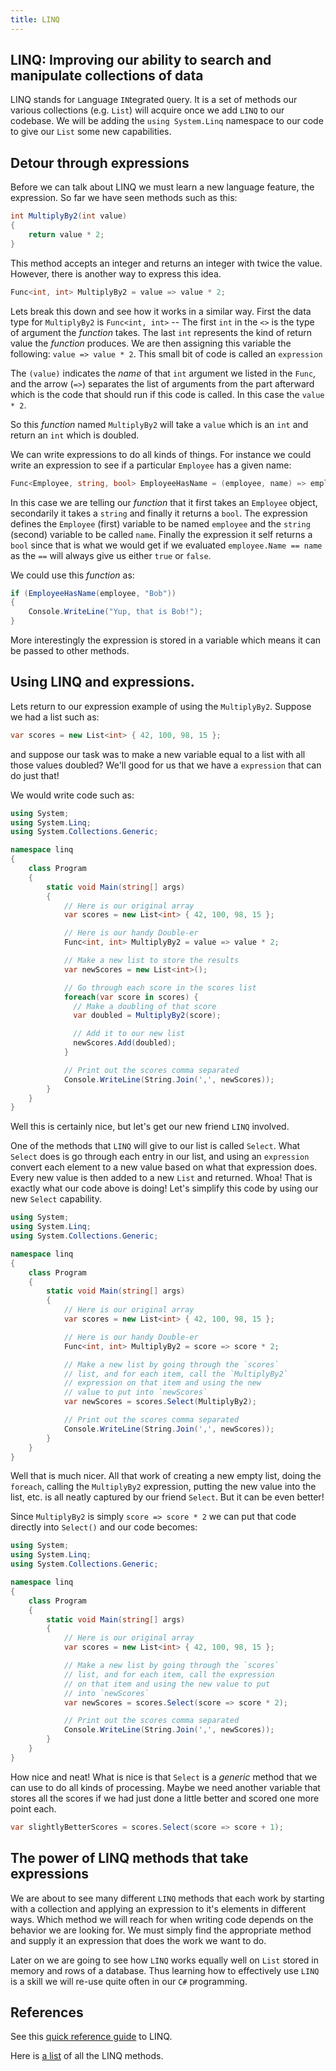 ```yaml
---
title: LINQ
---
```


## LINQ: Improving our ability to search and manipulate collections of data

LINQ stands for `L`anguage `IN`tegrated `Q`uery. It is a set of methods our
various collections (e.g. `List`) will acquire once we add `LINQ` to our
codebase. We will be adding the `using System.Linq` namespace to our code to
give our `List` some new capabilities.

## Detour through expressions

Before we can talk about LINQ we must learn a new language feature, the
expression. So far we have seen methods such as this:

```csharp
int MultiplyBy2(int value)
{
    return value * 2;
}
```

This method accepts an integer and returns an integer with twice the value.
However, there is another way to express this idea.

```csharp
Func<int, int> MultiplyBy2 = value => value * 2;
```

Lets break this down and see how it works in a similar way. First the data type
for `MultiplyBy2` is `Func<int, int>` -- The first `int` in the `<>` is the type
of argument the _function_ takes. The last `int` represents the kind of return
value the _function_ produces. We are then assigning this variable the
following: `value => value * 2`. This small bit of code is called an
`expression`

The `(value)` indicates the _name_ of that `int` argument we listed in the
`Func`, and the arrow (`=>`) separates the list of arguments from the part
afterward which is the code that should run if this code is called. In this case
the `value * 2`.

So this _function_ named `MultiplyBy2` will take a `value` which is an `int` and
return an `int` which is doubled.

We can write expressions to do all kinds of things. For instance we could write
an expression to see if a particular `Employee` has a given name:

```csharp
Func<Employee, string, bool> EmployeeHasName = (employee, name) => employee.Name == name;
```

In this case we are telling our _function_ that it first takes an `Employee`
object, secondarily it takes a `string` and finally it returns a `bool`. The
expression defines the `Employee` (first) variable to be named `employee` and
the `string` (second) variable to be called `name`. Finally the expression it
self returns a `bool` since that is what we would get if we evaluated
`employee.Name == name` as the `==` will always give us either `true` or
`false`.

We could use this _function_ as:

```csharp
if (EmployeeHasName(employee, "Bob"))
{
    Console.WriteLine("Yup, that is Bob!");
}
```

More interestingly the expression is stored in a variable which means it can be
passed to other methods.

## Using LINQ and expressions.

Lets return to our expression example of using the `MultiplyBy2`. Suppose we had
a list such as:

```csharp
var scores = new List<int> { 42, 100, 98, 15 };
```

and suppose our task was to make a new variable equal to a list with all those
values doubled? We'll good for us that we have a `expression` that can do just
that!

We would write code such as:

```csharp
using System;
using System.Linq;
using System.Collections.Generic;

namespace linq
{
    class Program
    {
        static void Main(string[] args)
        {
            // Here is our original array
            var scores = new List<int> { 42, 100, 98, 15 };

            // Here is our handy Double-er
            Func<int, int> MultiplyBy2 = value => value * 2;

            // Make a new list to store the results
            var newScores = new List<int>();

            // Go through each score in the scores list
            foreach(var score in scores) {
              // Make a doubling of that score
              var doubled = MultiplyBy2(score);

              // Add it to our new list
              newScores.Add(doubled);
            }

            // Print out the scores comma separated
            Console.WriteLine(String.Join(',', newScores));
        }
    }
}
```

Well this is certainly nice, but let's get our new friend `LINQ` involved.

One of the methods that `LINQ` will give to our list is called `Select`. What
`Select` does is go through each entry in our list, and using an `expression`
convert each element to a new value based on what that expression does. Every
new value is then added to a new `List` and returned. Whoa! That is exactly what
our code above is doing! Let's simplify this code by using our new `Select`
capability.

```csharp
using System;
using System.Linq;
using System.Collections.Generic;

namespace linq
{
    class Program
    {
        static void Main(string[] args)
        {
            // Here is our original array
            var scores = new List<int> { 42, 100, 98, 15 };

            // Here is our handy Double-er
            Func<int, int> MultiplyBy2 = score => score * 2;

            // Make a new list by going through the `scores`
            // list, and for each item, call the `MultiplyBy2`
            // expression on that item and using the new
            // value to put into `newScores`
            var newScores = scores.Select(MultiplyBy2);

            // Print out the scores comma separated
            Console.WriteLine(String.Join(',', newScores));
        }
    }
}
```

Well that is much nicer. All that work of creating a new empty list, doing the
`foreach`, calling the `MultiplyBy2` expression, putting the new value into the
list, etc. is all neatly captured by our friend `Select`. But it can be even
better!

Since `MultiplyBy2` is simply `score => score * 2` we can put that code directly
into `Select()` and our code becomes:

```csharp
using System;
using System.Linq;
using System.Collections.Generic;

namespace linq
{
    class Program
    {
        static void Main(string[] args)
        {
            // Here is our original array
            var scores = new List<int> { 42, 100, 98, 15 };

            // Make a new list by going through the `scores`
            // list, and for each item, call the expression
            // on that item and using the new value to put
            // into `newScores`
            var newScores = scores.Select(score => score * 2);

            // Print out the scores comma separated
            Console.WriteLine(String.Join(',', newScores));
        }
    }
}
```

How nice and neat! What is nice is that `Select` is a _generic_ method that we
can use to do all kinds of processing. Maybe we need another variable that
stores all the scores if we had just done a little better and scored one more
point each.

```csharp
var slightlyBetterScores = scores.Select(score => score + 1);
```

## The power of LINQ methods that take expressions

We are about to see many different `LINQ` methods that each work by starting
with a collection and applying an expression to it's elements in different ways.
Which method we will reach for when writing code depends on the behavior we are
looking for. We must simply find the appropriate method and supply it an
expression that does the work we want to do.

Later on we are going to see how `LINQ` works equally well on `List` stored in
memory and rows of a database. Thus learning how to effectively use `LINQ` is a
skill we will re-use quite often in our `C#` programming.

## References

See this [quick reference guide](/lessons/misc-quick-reference/cs-linq) to LINQ.

Here is
[a list](https://docs.microsoft.com/en-us/dotnet/api/system.linq.enumerable?view=netcore-3.1)
of all the LINQ methods.
